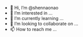 - 👋 Hi, I’m @shennaonao
- 👀 I’m interested in ...
- 🌱 I’m currently learning ...
- 💞️ I’m looking to collaborate on ...
- 📫 How to reach me ...

<!---
shennaonao/shennaonao is a ✨ special ✨ repository because its `README.md` (this file) appears on your GitHub profile.
You can click the Preview link to take a look at your changes.
--->
